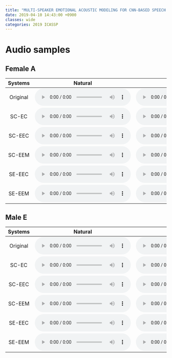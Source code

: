 ```yaml
---
title: "MULTI-SPEAKER EMOTIONAL ACOUSTIC MODELING FOR CNN-BASED SPEECH SYNTHESIS"
date: 2019-04-10 14:43:00 +0900
classes: wide
categories: 2019 ICASSP
---
```


# Audio samples



## Female A


| Systems | Natural | Happy | Sad | Angry | 
|:-:|:-:|:-:|:-:|:-:|
| Original | <audio src="/audio/Female A/N_REFER.wav" controls preload></audio> | <audio src="/audio/Female A/H_REFER.wav" controls preload></audio> | <audio src="/audio/Female A/S_REFER.wav.wav" controls preload></audio> | <audio src="/audio/Female A/A_REFER.wav" controls preload></audio> |
| SC-EC | <audio src="/audio/Female A/N_SC_EC.wav" controls preload></audio> | <audio src="/audio/Female A/H_SC_EC.wav" controls preload></audio> | <audio src="/audio/Female A/S_SC_EC.wav" controls preload></audio> | <audio src="/audio/Female A/A_SC_EC.wav" controls preload></audio> |
| SC-EEC | <audio src="/audio/Female A/N_SC_EEC.wav" controls preload></audio> | <audio src="/audio/Female A/H_SC_EEC.wav" controls preload></audio> | <audio src="/audio/Female A/S_SC_EEC.wav" controls preload></audio> | <audio src="/audio/Female A/A_SC_EEC.wav" controls preload></audio> |
| SC-EEM | <audio src="/audio/Female A/N_SC_EEM.wav" controls preload></audio> | <audio src="/audio/Female A/H_SC_EEM.wav" controls preload></audio> | <audio src="/audio/Female A/S_SC_EEM.wav" controls preload></audio> | <audio src="/audio/Female A/A_SC_EEM.wav" controls preload></audio> |
| SE-EEC | <audio src="/audio/Female A/N_SE_EEC.wav" controls preload></audio> | <audio src="/audio/Female A/H_SE_EEC.wav" controls preload></audio> | <audio src="/audio/Female A/S_SE_EEC.wav" controls preload></audio> | <audio src="/audio/Female A/A_SE_EEC.wav" controls preload></audio> |
| SE-EEM | <audio src="/audio/Female A/N_SE_EEM.wav" controls preload></audio> | <audio src="/audio/Female A/H_SE_EEM.wav" controls preload></audio> | <audio src="/audio/Female A/S_SE_EEM.wav" controls preload></audio> | <audio src="/audio/Female A/A_SE_EEM.wav" controls preload></audio> |



## Male E


| Systems | Natural | Happy | Sad | Angry | 
|:-:|:-:|:-:|:-:|:-:|
| Original | <audio src="/audio/Male E/N_REFER.wav" controls preload></audio> | <audio src="/audio/Male E/H_REFER.wav" controls preload></audio> | <audio src="/audio/Male E/S_REFER.wav.wav" controls preload></audio> | <audio src="/audio/Male E/A_REFER.wav" controls preload></audio> |
| SC-EC | <audio src="/audio/Male E/N_SC_EC.wav" controls preload></audio> | <audio src="/audio/Male E/H_SC_EC.wav" controls preload></audio> | <audio src="/audio/Male E/S_SC_EC.wav" controls preload></audio> | <audio src="/audio/Male E/A_SC_EC.wav" controls preload></audio> |
| SC-EEC | <audio src="/audio/Male E/N_SC_EEC.wav" controls preload></audio> | <audio src="/audio/Male E/H_SC_EEC.wav" controls preload></audio> | <audio src="/audio/Male E/S_SC_EEC.wav" controls preload></audio> | <audio src="/audio/Male E/A_SC_EEC.wav" controls preload></audio> |
| SC-EEM | <audio src="/audio/Male E/N_SC_EEM.wav" controls preload></audio> | <audio src="/audio/Male E/H_SC_EEM.wav" controls preload></audio> | <audio src="/audio/Male E/S_SC_EEM.wav" controls preload></audio> | <audio src="/audio/Male E/A_SC_EEM.wav" controls preload></audio> |
| SE-EEC | <audio src="/audio/Male E/N_SE_EEC.wav" controls preload></audio> | <audio src="/audio/Male E/H_SE_EEC.wav" controls preload></audio> | <audio src="/audio/Male E/S_SE_EEC.wav" controls preload></audio> | <audio src="/audio/Male E/A_SE_EEC.wav" controls preload></audio> |
| SE-EEM | <audio src="/audio/Male E/N_SE_EEM.wav" controls preload></audio> | <audio src="/audio/Male E/H_SE_EEM.wav" controls preload></audio> | <audio src="/audio/Male E/S_SE_EEM.wav" controls preload></audio> | <audio src="/audio/Male E/A_SE_EEM.wav" controls preload></audio> |
